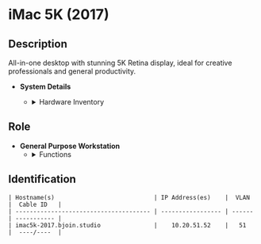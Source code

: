 # iMac 5K (2017)

## Description
All-in-one desktop with stunning 5K Retina display, ideal for creative professionals and general productivity.

- **System Details**
    - <details>
        <summary>Hardware Inventory</summary>

        <details>
        <summary>CPU</summary>

            - Intel Core i5-7500  
            - 4-core @ 3.4GHz (Turbo up to 3.8GHz)

        </details>

        <details>
        <summary>GPU</summary>

            - AMD Radeon Pro 570  
            - 4GB VRAM

        </details>

        <details>
        <summary>Memory</summary>

            - 8GB DDR4 (2400MHz)

        </details>

        <details>
        <summary>Storage</summary>

            - 1TB Fusion Drive

        </details>

        <details>
        <summary>Network Interfaces</summary>

            - Gigabit Ethernet  
            - Wi-Fi 802.11ac  
            - Bluetooth 4.2

        </details>

        <details>
        <summary>Ports</summary>

            - 4× USB-A  
            - 2× Thunderbolt 3 (USB-C)  
            - SDXC card slot  
            - 3.5mm headphone jack

        </details>

        <details>
        <summary>Operating System</summary>

            - macOS Mojave

        </details>

    </details>

## Role
- **General Purpose Workstation**
    - <details>
        <summary>Functions</summary>

        - Photo editing  
        - Office productivity  
        - Web development

        </details>
    </details>

## Identification
```
| Hostname(s)                            | IP Address(es)    |  VLAN  |  Cable ID   |
| -------------------------------------- | ----------------- | ------ | ----------- |
| imac5k-2017.bjoin.studio               |    10.20.51.52    |   51   |  ----/----  |
```
